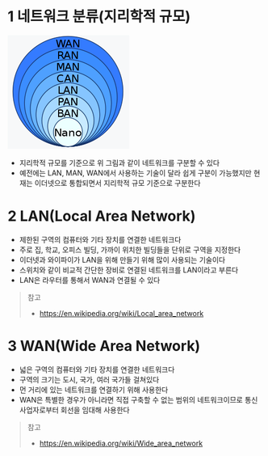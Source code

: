 # 1 네트워크 분류(지리학적 규모)

![image-20220615222210944](./images/1.png)

* 지리학적 규모를 기준으로 위 그림과 같이 네트워크를 구분할 수 있다
* 예전에는 LAN, MAN, WAN에서 사용하는 기술이 달라 쉽게 구분이 가능했지만 현재는 이더넷으로 통합되면서 지리학적 규모 기준으로 구분한다



# 2 LAN(Local Area Network)

* 제한된 구역의 컴퓨터와 기타 장치를 연결한 네트워크다
* 주로 집, 학교, 오피스 빌딩, 가까이 위치한 빌딩들을 단위로 구역을 지정한다
* 이더넷과 와이파이가 LAN을 위해 만들기 위해 많이 사용되는 기술이다
* 스위치와 같이 비교적 간단한 장비로 연결된 네트워크를 LAN이라고 부른다
* LAN은 라우터를 통해서 WAN과 연결될 수 있다

>  참고
>
> * https://en.wikipedia.org/wiki/Local_area_network



# 3 WAN(Wide Area Network)

* 넓은 구역의 컴퓨터와 기타 장치를 연결한 네트워크다
* 구역의 크기는 도시, 국가, 여러 국가들 걸쳐있다
* 먼 거리에 있는 네트워크를 연결하기 위해 사용한다
* WAN은 특별한 경우가 아니라면 직접 구축할 수 없는 범위의 네트워크이므로 통신사업자로부터 회선을 임대해 사용한다

> 참고
>
> * https://en.wikipedia.org/wiki/Wide_area_network

